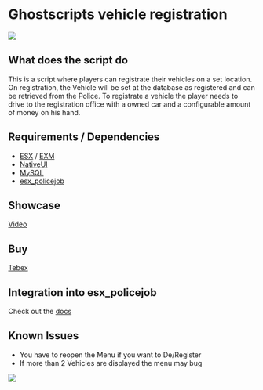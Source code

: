 # Ghostscripts vehicle registration

![](https://i.imgur.com/UyG3eav.png)

## What does the script do

This is a script where players can registrate their vehicles on a set location. On registration, the Vehicle will be set at the database as registered and can be retrieved from the Police. To registrate a vehicle the player needs to drive to the registration office with a owned car and a configurable amount of money on his hand.

## Requirements / Dependencies

* [ESX](https://github.com/esx-framework/esx-legacy) / [EXM](https://github.com/extendedmode/extendedmode)
* [NativeUI](https://github.com/FrazzIe/NativeUILua)
* [MySQL](https://github.com/brouznouf/fivem-mysql-async)
* [esx_policejob](https://github.com/esx-framework/esx-legacy/tree/main/%5Besx_addons%5D/esx_policejob)

## Showcase

[Video](https://youtu.be/mTxP8uSGqX0)

## Buy

[Tebex](https://ghostscripts.tebex.io/package/4573131)

## Integration into esx_policejob

Check out the [docs](https://docs.ghostscripts.xyz/paid-scripts/vehicle-registration)

## Known Issues

* You have to reopen the Menu if you want to De/Register
* If more than 2 Vehicles are displayed the menu may bug

![](https://i.imgur.com/2ZRRWSF.png)
